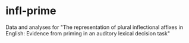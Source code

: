 # infl-prime
Data and analyses for "The representation of plural inflectional affixes in English: Evidence from priming in an auditory lexical decision task"
